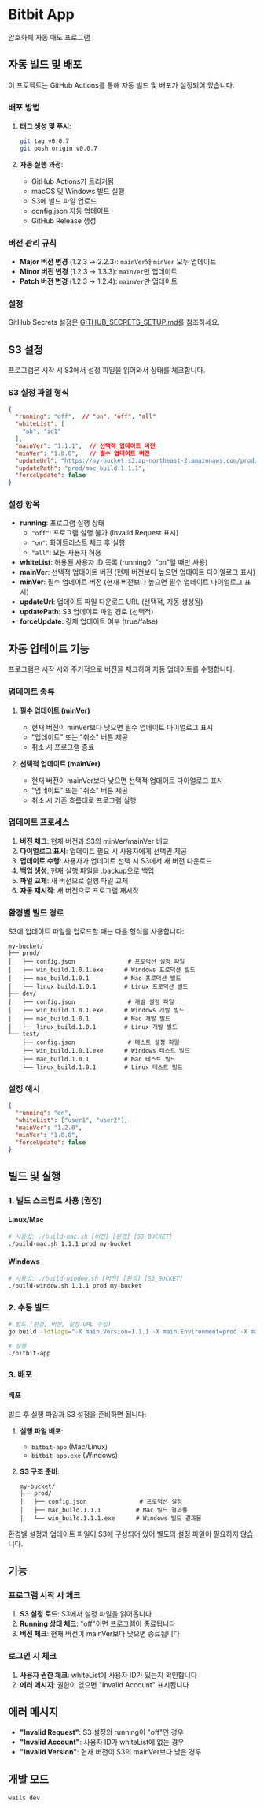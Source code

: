 # Bitbit App

암호화폐 자동 매도 프로그램

## 자동 빌드 및 배포

이 프로젝트는 GitHub Actions를 통해 자동 빌드 및 배포가 설정되어 있습니다.

### 배포 방법

1. **태그 생성 및 푸시**:
   ```bash
   git tag v0.0.7
   git push origin v0.0.7
   ```

2. **자동 실행 과정**:
   - GitHub Actions가 트리거됨
   - macOS 및 Windows 빌드 실행
   - S3에 빌드 파일 업로드
   - config.json 자동 업데이트
   - GitHub Release 생성

### 버전 관리 규칙

- **Major 버전 변경** (1.2.3 → 2.2.3): `mainVer`와 `minVer` 모두 업데이트
- **Minor 버전 변경** (1.2.3 → 1.3.3): `mainVer`만 업데이트  
- **Patch 버전 변경** (1.2.3 → 1.2.4): `mainVer`만 업데이트

### 설정

GitHub Secrets 설정은 [GITHUB_SECRETS_SETUP.md](./GITHUB_SECRETS_SETUP.md)를 참조하세요.

## S3 설정

프로그램은 시작 시 S3에서 설정 파일을 읽어와서 상태를 체크합니다.

### S3 설정 파일 형식

```json
{
  "running": "off",  // "on", "off", "all"
  "whiteList": [
    "ab", "id1"
  ],
  "mainVer": "1.1.1",  // 선택적 업데이트 버전
  "minVer": "1.0.0",   // 필수 업데이트 버전
  "updateUrl": "https://my-bucket.s3.ap-northeast-2.amazonaws.com/prod/mac_build.1.1.1",
  "updatePath": "prod/mac_build.1.1.1",
  "forceUpdate": false
}
```

### 설정 항목

- **running**: 프로그램 실행 상태
  - `"off"`: 프로그램 실행 불가 (Invalid Request 표시)
  - `"on"`: 화이트리스트 체크 후 실행
  - `"all"`: 모든 사용자 허용
- **whiteList**: 허용된 사용자 ID 목록 (running이 "on"일 때만 사용)
- **mainVer**: 선택적 업데이트 버전 (현재 버전보다 높으면 업데이트 다이얼로그 표시)
- **minVer**: 필수 업데이트 버전 (현재 버전보다 높으면 필수 업데이트 다이얼로그 표시)
- **updateUrl**: 업데이트 파일 다운로드 URL (선택적, 자동 생성됨)
- **updatePath**: S3 업데이트 파일 경로 (선택적)
- **forceUpdate**: 강제 업데이트 여부 (true/false)

## 자동 업데이트 기능

프로그램은 시작 시와 주기적으로 버전을 체크하여 자동 업데이트를 수행합니다.

### 업데이트 종류

1. **필수 업데이트 (minVer)**
   - 현재 버전이 minVer보다 낮으면 필수 업데이트 다이얼로그 표시
   - "업데이트" 또는 "취소" 버튼 제공
   - 취소 시 프로그램 종료

2. **선택적 업데이트 (mainVer)**
   - 현재 버전이 mainVer보다 낮으면 선택적 업데이트 다이얼로그 표시
   - "업데이트" 또는 "취소" 버튼 제공
   - 취소 시 기존 흐름대로 프로그램 실행

### 업데이트 프로세스

1. **버전 체크**: 현재 버전과 S3의 minVer/mainVer 비교
2. **다이얼로그 표시**: 업데이트 필요 시 사용자에게 선택권 제공
3. **업데이트 수행**: 사용자가 업데이트 선택 시 S3에서 새 버전 다운로드
4. **백업 생성**: 현재 실행 파일을 .backup으로 백업
5. **파일 교체**: 새 버전으로 실행 파일 교체
6. **자동 재시작**: 새 버전으로 프로그램 재시작

### 환경별 빌드 경로

S3에 업데이트 파일을 업로드할 때는 다음 형식을 사용합니다:

```
my-bucket/
├── prod/
│   ├── config.json               # 프로덕션 설정 파일
│   ├── win_build.1.0.1.exe      # Windows 프로덕션 빌드
│   ├── mac_build.1.0.1          # Mac 프로덕션 빌드
│   └── linux_build.1.0.1        # Linux 프로덕션 빌드
├── dev/
│   ├── config.json               # 개발 설정 파일
│   ├── win_build.1.0.1.exe      # Windows 개발 빌드
│   ├── mac_build.1.0.1          # Mac 개발 빌드
│   └── linux_build.1.0.1        # Linux 개발 빌드
└── test/
    ├── config.json               # 테스트 설정 파일
    ├── win_build.1.0.1.exe      # Windows 테스트 빌드
    ├── mac_build.1.0.1          # Mac 테스트 빌드
    └── linux_build.1.0.1        # Linux 테스트 빌드
```

### 설정 예시

```json
{
  "running": "on",
  "whiteList": ["user1", "user2"],
  "mainVer": "1.2.0",
  "minVer": "1.0.0",
  "forceUpdate": false
}
```

## 빌드 및 실행

### 1. 빌드 스크립트 사용 (권장)

#### Linux/Mac
```bash
# 사용법: ./build-mac.sh [버전] [환경] [S3_BUCKET]
./build-mac.sh 1.1.1 prod my-bucket
```

#### Windows
```bash
# 사용법: ./build-window.sh [버전] [환경] [S3_BUCKET]
./build-window.sh 1.1.1 prod my-bucket
```

### 2. 수동 빌드

```bash
# 빌드 (환경, 버전, 설정 URL 주입)
go build -ldflags="-X main.Version=1.1.1 -X main.Environment=prod -X main.configUrl=https://my-bucket.s3.ap-northeast-2.amazonaws.com/prod/config.json" -o bitbit-app

# 실행
./bitbit-app
```

### 3. 배포

#### 배포

빌드 후 실행 파일과 S3 설정을 준비하면 됩니다:

1. **실행 파일 배포**:
   - `bitbit-app` (Mac/Linux)
   - `bitbit-app.exe` (Windows)

2. **S3 구조 준비**:
   ```
   my-bucket/
   ├── prod/
   │   ├── config.json               # 프로덕션 설정
   │   ├── mac_build.1.1.1          # Mac 빌드 결과물
   │   └── win_build.1.1.1.exe      # Windows 빌드 결과물
   ```

환경별 설정과 업데이트 파일이 S3에 구성되어 있어 별도의 설정 파일이 필요하지 않습니다.

## 기능

### 프로그램 시작 시 체크
1. **S3 설정 로드**: S3에서 설정 파일을 읽어옵니다
2. **Running 상태 체크**: "off"이면 프로그램이 종료됩니다
3. **버전 체크**: 현재 버전이 mainVer보다 낮으면 종료됩니다

### 로그인 시 체크
1. **사용자 권한 체크**: whiteList에 사용자 ID가 있는지 확인합니다
2. **에러 메시지**: 권한이 없으면 "Invalid Account" 표시됩니다

## 에러 메시지

- **"Invalid Request"**: S3 설정의 running이 "off"인 경우
- **"Invalid Account"**: 사용자 ID가 whiteList에 없는 경우
- **"Invalid Version"**: 현재 버전이 S3의 mainVer보다 낮은 경우

## 개발 모드

```bash
wails dev
```
